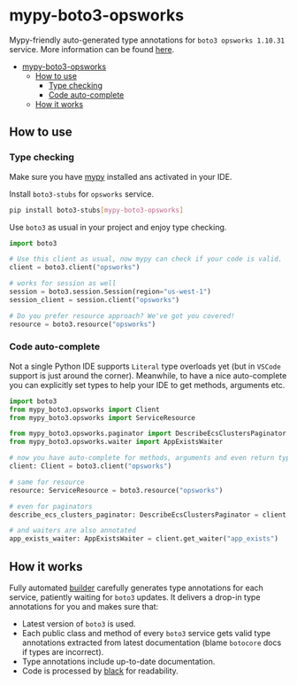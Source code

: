 # mypy-boto3-opsworks

Mypy-friendly auto-generated type annotations for `boto3 opsworks 1.10.31` service.
More information can be found [here](https://github.com/vemel/mypy_boto3).

- [mypy-boto3-opsworks](#mypy-boto3-opsworks)
  - [How to use](#how-to-use)
    - [Type checking](#type-checking)
    - [Code auto-complete](#code-auto-complete)
  - [How it works](#how-it-works)

## How to use

### Type checking

Make sure you have [mypy](https://github.com/python/mypy) installed ans activated in your IDE.

Install `boto3-stubs` for `opsworks` service.

```bash
pip install boto3-stubs[mypy-boto3-opsworks]
```

Use `boto3` as usual in your project and enjoy type checking.

```python
import boto3

# Use this client as usual, now mypy can check if your code is valid.
client = boto3.client("opsworks")

# works for session as well
session = boto3.session.Session(region="us-west-1")
session_client = session.client("opsworks")

# Do you prefer resource approach? We've got you covered!
resource = boto3.resource("opsworks")
```

### Code auto-complete

Not a single Python IDE supports `Literal` type overloads yet (but in `VSCode` support is just around the corner).
Meanwhile, to have a nice auto-complete you can explicitly set types to help your IDE to get methods, arguments etc.

```python
import boto3
from mypy_boto3.opsworks import Client
from mypy_boto3.opsworks import ServiceResource

from mypy_boto3.opsworks.paginator import DescribeEcsClustersPaginator
from mypy_boto3.opsworks.waiter import AppExistsWaiter

# now you have auto-complete for methods, arguments and even return types
client: Client = boto3.client("opsworks")

# same for resource
resource: ServiceResource = boto3.resource("opsworks")

# even for paginators
describe_ecs_clusters_paginator: DescribeEcsClustersPaginator = client.get_paginator("describe_ecs_clusters")

# and waiters are also annotated
app_exists_waiter: AppExistsWaiter = client.get_waiter("app_exists")
```

## How it works

Fully automated [builder](https://github.com/vemel/mypy_boto3) carefully generates
type annotations for each service, patiently waiting for `boto3` updates. It delivers
a drop-in type annotations for you and makes sure that:

- Latest version of `boto3` is used.
- Each public class and method of every `boto3` service gets valid type annotations
  extracted from latest documentation (blame `botocore` docs if types are incorrect).
- Type annotations include up-to-date documentation.
- Code is processed by [black](https://github.com/psf/black) for readability.